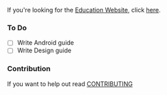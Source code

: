 If you're looking for the [Education Website](http://globalappinitiative.github.io/Education-Resources/), click [here](http://globalappinitiative.github.io/Education-Resources/).

### To Do
  - [ ] Write Android guide
  - [ ] Write Design guide

### Contribution
If you want to help out read [CONTRIBUTING](https://github.com/GlobalAppInitiative/Education-Resources/blob/master/CONTRIBUTING.md)
